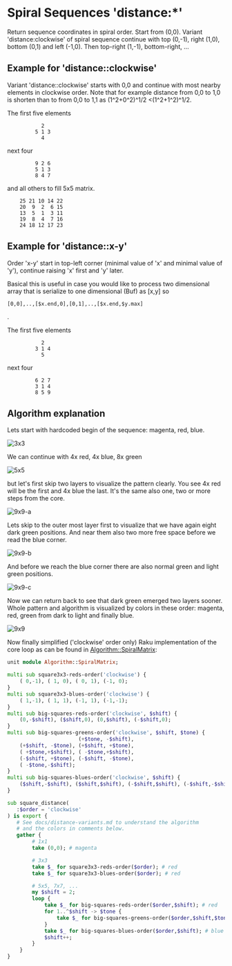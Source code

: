 # Spiral Sequences 'distance:*'

Return sequence coordinates in spiral order. Start from (0,0). 
Variant 'distance:clockwise' of spiral sequence continue with 
top (0,-1), right (1,0), bottom (0,1) and left (-1,0). Then 
top-right (1,-1), bottom-right, ...

## Example for 'distance::clockwise'

Variant 'distance::clockwise' starts with 0,0 and continue with most 
nearby elements in clockwise order. Note that for example distance 
from 0,0 to 1,0 is shorten than to from 0,0 to 1,1 as 
(1^2+0^2)^1/2 <(1^2+1^2)^1/2. 

The first five elements
```
           2
         5 1 3
           4  
```

next four
```
         9 2 6
         5 1 3
         8 4 7
```

and all others to fill 5x5 matrix.
```
    25 21 10 14 22
    20  9  2  6 15
    13  5  1  3 11
    19  8  4  7 16
    24 18 12 17 23

```

## Example for 'distance::x-y'

Order 'x-y' start in top-left corner (minimal value of 'x' and minimal
value of 'y'), continue raising 'x' first and 'y' later.

Basical this is useful in case you would like to process two dimensional
array that is serialize to one dimensional (Buf) as [x,y] so
```
[0,0],..,[$x.end,0],[0,1],..,[$x.end,$y.max]
```
.

The first five elements
```
           2
         3 1 4
           5
```

next four
```
         6 2 7
         3 1 4
         8 5 9
```


## Algorithm explanation

Lets start with hardcoded begin of the sequence: magenta, red, blue.

![3x3](./img/distance-variants-3x3.png)

We can continue with 4x red, 4x blue, 8x green

![5x5](./img/distance-variants-5x5.png)

but let's first skip two layers to visualize the pattern clearly. You 
see 4x red will be the first and 4x blue the last. It's the same also
one, two or more steps from the core.

![9x9-a](./img/distance-variants-9x9-a.png)

Lets skip to the outer most layer first to visualize that we have again
eight dark green positions. And near them also two more free space
before we read the blue corner.

![9x9-b](./img/distance-variants-9x9-b.png)

And before we reach the blue corner there are also normal green and
light green positions.

![9x9-c](./img/distance-variants-9x9-c.png)

Now we can return back to see that dark green emerged two layers sooner.
Whole pattern and algorithm is visualized by colors in these order:
magenta, red, green from dark to light and finally blue.

![9x9](./img/distance-variants-9x9.png)

Now finally simplified ('clockwise' order only) Raku
implementation of the core loop as can be found in
[Algorithm::SpiralMatrix](../lib/Algorithm/SpiralMatrix.rakumod):

```raku
unit module Algorithm::SpiralMatrix;

multi sub square3x3-reds-order('clockwise') {
    ( 0,-1), ( 1, 0), ( 0, 1), (-1, 0);
}
multi sub square3x3-blues-order('clockwise') {
    ( 1,-1), ( 1, 1), (-1, 1), (-1,-1);
}
multi sub big-squares-reds-order('clockwise', $shift) {
    (0,-$shift), ($shift,0), (0,$shift), (-$shift,0);
}
multi sub big-squares-greens-order('clockwise', $shift, $tone) {
                       (+$tone, -$shift),
    (+$shift, -$tone), (+$shift, +$tone),
    ( +$tone,+$shift), ( -$tone,+$shift),
    (-$shift, +$tone), (-$shift, -$tone),
    ( -$tone,-$shift);
}
multi sub big-squares-blues-order('clockwise', $shift) {
    ($shift,-$shift), ($shift,$shift), (-$shift,$shift), (-$shift,-$shift);
}

sub square_distance(
   :$order = 'clockwise'
) is export {
   # See docs/distance-variants.md to understand the algorithm
   # and the colors in comments below.
   gather {
        # 1x1
        take (0,0); # magenta

        # 3x3
        take $_ for square3x3-reds-order($order); # red
        take $_ for square3x3-blues-order($order); # red

        # 5x5, 7x7, ...
        my $shift = 2;
        loop {
            take $_ for big-squares-reds-order($order,$shift); # red
            for 1..^$shift -> $tone {
                take $_ for big-squares-greens-order($order,$shift,$tone); # green tone
            }
            take $_ for big-squares-blues-order($order,$shift); # blue
            $shift++;
        }
    }
}
```
